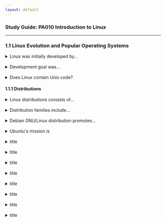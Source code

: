 ```yaml
---
layout: default
---
```

### Study Guide: PA010 Introduction to Linux 

---

### 1.1 Linux Evolution and Popular Operating Systems
<details>
<summary>Linux was initially developed by...</summary>
Linus Torvalds.
</details>
<br>

<details>
<summary>Development goal was...</summary>
Unix-like operating system for office computers.
</details>
<br>

<details>
<summary>Does Linux contain Unix code?</summary>
No.
</details>

#### 1.1.1 Distributions

<details>
<summary>Linux distributions consists of...</summary>
a Linux kernel and a selection of applications that
are maintained by a company or user community.
</details>
<br>

<details>
<summary>Distribution families include...</summary>
Debian<br>
Ubuntu<br>
Red Hat 
</details>
<br>

<details>
<summary>Debian GNU/Linux distribution promotes...</summary>
a vision of an operating system that respects
the freedoms of the user to run, study, distribute and improve the software.
</details>
<br>

<details>
<summary>Ubuntu's mission is</summary>
to bring an easy to use Linux desktop
environment.
</details>
<br>

<details>
<summary>title</summary>
detail
</details>
<br>

<details>
<summary>title</summary>
detail
</details>
<br>

<details>
<summary>title</summary>
detail
</details>
<br>

<details>
<summary>title</summary>
detail
</details>
<br>

<details>
<summary>title</summary>
detail
</details>
<br>

<details>
<summary>title</summary>
detail
</details>
<br>

<details>
<summary>title</summary>
detail
</details>
<br>

<details>
<summary>title</summary>
detail
</details>
<br>